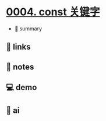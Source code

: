 # [0004. const 关键字](https://github.com/Tdahuyou/javascript/tree/main/0004.%20const%20%E5%85%B3%E9%94%AE%E5%AD%97)

- 📝 summary

## 🔗 links
## 📒 notes
## 💻 demo
## 🤖 ai
